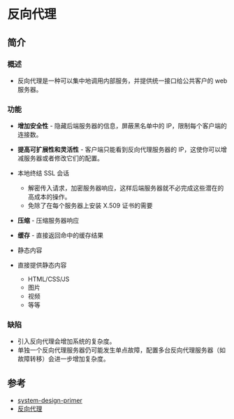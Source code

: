 # 反向代理

## 简介

### 概述

- 反向代理是一种可以集中地调用内部服务，并提供统一接口给公共客户的 web 服务器。

### 功能

- **增加安全性** - 隐藏后端服务器的信息，屏蔽黑名单中的 IP，限制每个客户端的连接数。

- **提高可扩展性和灵活性** - 客户端只能看到反向代理服务器的 IP，这使你可以增减服务器或者修改它们的配置。

- 本地终结 SSL 会话
  - 解密传入请求，加密服务器响应，这样后端服务器就不必完成这些潜在的高成本的操作。
  - 免除了在每个服务器上安装 X.509 证书的需要

- **压缩** - 压缩服务器响应

- **缓存** - 直接返回命中的缓存结果

- 静态内容
- 直接提供静态内容
  - HTML/CSS/JS
  - 图片
  - 视频
  - 等等

### 缺陷

- 引入反向代理会增加系统的复杂度。
- 单独一个反向代理服务器仍可能发生单点故障，配置多台反向代理服务器（如故障转移）会进一步增加复杂度。

## 参考

- [system-design-primer](https://github.com/donnemartin/system-design-primer#sharding)
- [反向代理](https://baike.baidu.com/item/%E5%8F%8D%E5%90%91%E4%BB%A3%E7%90%86/7793488?fr=aladdin)
